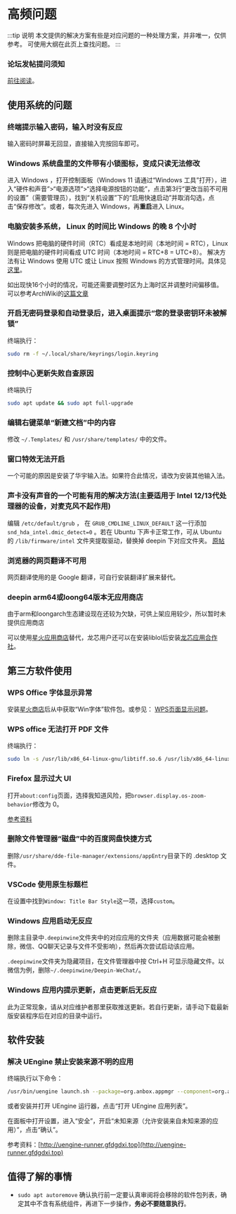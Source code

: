 # 高频问题
:::tip 说明
本文提供的解决方案有些是对应问题的一种处理方案，并非唯一，仅供参考。
可使用大纲在此页上查找问题。
:::
### 论坛发帖提问须知
[前往阅读](/Linux-solutions/how-to-question)。

## 使用系统的问题
### 终端提示输入密码，输入时没有反应
输入密码时屏幕无回显，直接输入完按回车即可。

### Windows 系统盘里的文件带有小锁图标，变成只读无法修改
进入 Windows ，打开控制面板（Windows 11 请通过“Windows 工具”打开），进入“硬件和声音”>“电源选项”>“选择电源按钮的功能”，点击第3行“更改当前不可用的设置”（需要管理员），找到“关机设置”下的“启用快速启动”并取消勾选，点击“保存修改”。或者，每次先进入 Windows，再**重启**进入 Linux。

### 电脑安装多系统， Linux 的时间比 Windows 的晚 8 个小时
Windows 把电脑的硬件时间（RTC）看成是本地时间（本地时间 = RTC），Linux 则是把电脑的硬件时间看成 UTC 时间（本地时间 = RTC+8 = UTC+8）。
解决方法有让 Windows 使用 UTC 或让 Linux 按照 Windows 的方式管理时间。具体见[这里](/Linux-solutions/collect.html#linux-%E5%92%8C-windows-%E6%97%B6%E9%97%B4%E4%B8%8D%E5%90%8C%E6%AD%A5)。

如出现快16个小时的情况，可能还需要调整时区为上海时区并调整时间偏移值。可以参考ArchWiki的[这篇文章](https://wiki.archlinuxcn.org/wiki/%E7%B3%BB%E7%BB%9F%E6%97%B6%E9%97%B4)

### 开启无密码登录和自动登录后，进入桌面提示“您的登录密钥环未被解锁”
终端执行：
```sh
sudo rm -f ~/.local/share/keyrings/login.keyring
```

### 控制中心更新失败自查原因
终端执行
```sh
sudo apt update && sudo apt full-upgrade
```

### 编辑右键菜单“新建文档”中的内容
修改 `~/.Templates/` 和 `/usr/share/templates/` 中的文件。

### 窗口特效无法开启
一个可能的原因是安装了华宇输入法。如果符合此情况，请改为安装其他输入法。

### 声卡没有声音的一个可能有用的解决方法(主要适用于 Intel 12/13代处理器的设备，对麦克风不起作用)
编辑 `/etc/default/grub` ， 在 `GRUB_CMDLINE_LINUX_DEFAULT` 这一行添加 `snd_hda_intel.dmic_detect=0` 。若在 Ubuntu 下声卡正常工作，可从 Ubuntu 的 `/lib/firmware/intel` 文件夹提取驱动，替换掉 deepin 下对应文件夹。 [原帖](https://bbs.deepin.org/post/248032)

### 浏览器的网页翻译不可用
网页翻译使用的是 Google 翻译，可自行安装翻译扩展来替代。

### deepin arm64或loong64版本无应用商店
由于arm和loongarch生态建设现在还较为欠缺，可供上架应用较少，所以暂时未提供应用商店

可以使用[星火应用商店](https://gitee.com/spark-store-project/spark-store/releases/)替代，龙芯用户还可以在安装liblol后安装[龙芯应用合作社](http://app.loongapps.cn/detail/222)。

## 第三方软件使用
### WPS Office 字体显示异常
安装[星火商店](https://www.spark-app.store)后从中获取“Win字体”软件包。或参见： [WPS页面显示问题](https://wiki.deepin.org/zh/WPS页面显示问题)。

### WPS office 无法打开 PDF 文件
终端执行：
```sh
sudo ln -s /usr/lib/x86_64-linux-gnu/libtiff.so.6 /usr/lib/x86_64-linux-gnu/libtiff.so.5
```

### Firefox 显示过大 UI
打开`about:config`页面，选择我知道风险，把`browser.display.os-zoom-behavior`修改为 0。

[参考资料](https://blog.shenmo.tech/post/%E4%BF%AE%E5%A4%8D%E7%81%AB%E7%8B%90103%E7%89%88%E6%9C%AC%E5%B7%A8%E5%A4%A7%E8%BF%87%E5%A4%A7ui%E9%97%AE%E9%A2%98/)

### 删除文件管理器“磁盘”中的百度网盘快捷方式
删除`/usr/share/dde-file-manager/extensions/appEntry`目录下的 .desktop 文件。

### VSCode 使用原生标题栏
在设置中找到`Window: Title Bar Style`这一项，选择`custom`。

### Windows 应用启动无反应
删除主目录中`.deepinwine`文件夹中的对应应用的文件夹（应用数据可能会被删除，微信、QQ聊天记录与文件不受影响），然后再次尝试启动该应用。

`.deepinwine`文件夹为隐藏项目，在文件管理器中按 Ctrl+H 可显示隐藏文件。以微信为例，删除`~/.deepinwine/Deepin-WeChat/`。

### Windows 应用内提示更新，点击更新后无反应
此为正常现象，请从对应维护者那里获取推送更新。若自行更新，请手动下载最新版安装程序后在对应的目录中运行。

## 软件安装

### 解决 UEngine 禁止安装来源不明的应用
终端执行以下命令：
```sh
/usr/bin/uengine launch.sh --package=org.anbox.appmgr --component=org.anbox.appmgr.AppViewActivity
```
或者安装并打开 UEngine 运行器，点击“打开 UEngine 应用列表”。

在面板中打开设置，进入“安全”，开启“未知来源（允许安装来自未知来源的应用）”，点击“确认”。

参考资料：[http://uengine-runner.gfdgdxi.top](http://uengine-runner.gfdgdxi.top)

## 值得了解的事情
- `sudo apt autoremove` 确认执行前一定要认真审阅将会移除的软件包列表，确定其中不含有系统组件，再进下一步操作，**务必不要随意执行**。
